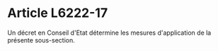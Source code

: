 # Article L6222-17

Un décret en Conseil d'Etat détermine les mesures d'application de la présente sous-section.